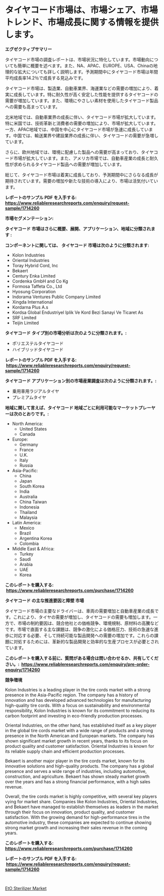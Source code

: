 <p><h1>タイヤコード市場は、市場シェア、市場トレンド、市場成長に関する情報を提供します。</h1></p><p><strong>エグゼクティブサマリー</strong></p>
<p><p>タイヤコード市場の調査レポートは、市場状況に特化しています。市場動向についても簡単に概要を述べます。また、NA、APAC、EUROPE、USA、Chinaの地理的な拡大についても詳しく説明します。予測期間中にタイヤコード市場は年間平均成長率14.2％で成長する見込みです。</p><p>タイヤコード市場は、製造業、自動車業界、海運業などの需要の増加により、着実に成長しています。特に耐久性が高く安定した性能を提供するタイヤコードの需要が増加しています。また、環境にやさしい素材を使用したタイヤコード製品への需要も高まっています。</p><p>北米地域では、自動車業界の成長に伴い、タイヤコード市場が拡大しています。特に米国では、技術革新と消費者の需要の増加により、市場が拡大しています。一方、APAC地域では、中国を中心にタイヤコード市場が急速に成長しています。中国では、輸送業界や建設業界の成長に伴い、タイヤコードの需要が急増しています。</p><p>さらに、欧州地域では、環境に配慮した製品への需要が高まっており、タイヤコード市場が拡大しています。また、アメリカ市場では、自動車産業の成長と耐久性が求められるタイヤコード製品への需要が増加しています。</p><p>総じて、タイヤコード市場は着実に成長しており、予測期間中にさらなる成長が期待されています。需要の増加や新たな技術の導入により、市場は活気付いています。</p></p>
<p><strong>レポートのサンプル PDF を入手する: <a href="https://www.reliableresearchreports.com/enquiry/request-sample/1714260">https://www.reliableresearchreports.com/enquiry/request-sample/1714260</a></strong></p>
<p><strong>市場セグメンテーション:</strong></p>
<p><strong> タイヤコード 市場はさらに概要、展開、アプリケーション、地域に分類されます :</strong></p>
<p><strong>コンポーネントに関しては、 タイヤコード 市場は次のように分類されます: &nbsp;</strong></p>
<p><ul><li>Kolon Industries</li><li>Oriental Industries</li><li>Toray Hybrid Cord, Inc</li><li>Bekaert</li><li>Century Enka Limited</li><li>Cordenka GmbH and Co Kg</li><li>Formosa Taffeta Co., Ltd</li><li>Hyosung Corporation</li><li>Indorama Ventures Public Company Limited</li><li>Xingda International</li><li>Kordarna Plus A.s</li><li>Kordsa Global Endustriyel Iplik Ve Kord Bezi Sanayi Ve Ticaret As</li><li>SRF Limited</li><li>Teijin Limited</li></ul></p>
<p><strong> タイヤコード タイプ別の市場分析は次のように分類されます。:</strong></p>
<p><ul><li>ポリエステルタイヤコード</li><li>ハイブリッドタイヤコード</li></ul></p>
<p><strong>レポートのサンプル PDF を入手する: &nbsp;<a href="https://www.reliableresearchreports.com/enquiry/request-sample/1714260">https://www.reliableresearchreports.com/enquiry/request-sample/1714260</a></strong></p>
<p><strong> タイヤコード アプリケーション別の市場産業調査は次のように分類されます。:</strong></p>
<p><ul><li>乗用車用ラジアルタイヤ</li><li>プレミアムタイヤ</li></ul></p>
<p><strong>地域に関して言えば、タイヤコード 地域ごとに利用可能なマーケットプレーヤーは次のとおりです。:</strong></p>
<p><ul>
    <li>
        North America:
        <ul>
            <li>United States</li>
            <li>Canada</li>
        </ul>
    </li>
    <li>
        Europe:
        <ul>
            <li>Germany</li>
            <li>France</li>
            <li>U.K.</li>
            <li>Italy</li>
            <li>Russia</li>
        </ul>
    </li>
    <li>
        Asia-Pacific:
        <ul>
            <li>China</li>
            <li>Japan</li>
            <li>South Korea</li>
            <li>India</li>
            <li>Australia</li>
            <li>China Taiwan</li>
            <li>Indonesia</li>
            <li>Thailand</li>
            <li>Malaysia</li>
        </ul>
    </li>
    <li>
        Latin America:
        <ul>
            <li>Mexico</li>
            <li>Brazil</li>
            <li>Argentina Korea</li>
            <li>Colombia</li>
        </ul>
    </li>
    <li>
        Middle East & Africa:
        <ul>
            <li>Turkey</li>
            <li>Saudi</li>
            <li>Arabia</li>
            <li>UAE</li>
            <li>Korea</li>
        </ul>
    </li>
    </ul></p>
<p><strong>このレポートを購入する: &nbsp;<a href="https://www.reliableresearchreports.com/purchase/1714260">https://www.reliableresearchreports.com/purchase/1714260</a></strong></p>
<p><strong>タイヤコード の主な推進要因と障壁 市場</strong></p>
<p><p>タイヤコード市場の主要なドライバーは、車両の需要増加と自動車産業の成長です。これにより、タイヤの需要が増加し、タイヤコードの需要も増加します。一方で、市場の制約要因は、競合他社との価格競争、環境規制、原材料の高騰などです。市場で直面する主な課題は、競争の激化による価格圧力、技術の急速な進歩に対応する必要、そして持続可能な製品開発への需要の増加です。これらの課題に対処するためには、革新的な製品開発と効率的な生産プロセスが必要とされています。</p></p>
<p><strong>このレポートを購入する前に、質問がある場合は問い合わせるか、共有してください。:&nbsp; <a href="https://www.reliableresearchreports.com/enquiry/pre-order-enquiry/1714260">https://www.reliableresearchreports.com/enquiry/pre-order-enquiry/1714260</a></strong></p>
<p><strong>競争環境</strong></p>
<p><p>Kolon Industries is a leading player in the tire cords market with a strong presence in the Asia-Pacific region. The company has a history of innovation and has developed advanced technologies for manufacturing high-quality tire cords. With a focus on sustainability and environmental responsibility, Kolon Industries is known for its commitment to reducing its carbon footprint and investing in eco-friendly production processes.</p><p>Oriental Industries, on the other hand, has established itself as a key player in the global tire cords market with a wide range of products and a strong presence in the North American and European markets. The company has shown significant market growth in recent years, thanks to its focus on product quality and customer satisfaction. Oriental Industries is known for its reliable supply chain and efficient production processes.</p><p>Bekaert is another major player in the tire cords market, known for its innovative solutions and high-quality products. The company has a global presence and serves a wide range of industries, including automotive, construction, and agriculture. Bekaert has shown steady market growth over the years and has a strong financial performance, with a high sales revenue.</p><p>Overall, the tire cords market is highly competitive, with several key players vying for market share. Companies like Kolon Industries, Oriental Industries, and Bekaert have managed to establish themselves as leaders in the market through their focus on innovation, product quality, and customer satisfaction. With the growing demand for high-performance tires in the automotive industry, these companies are expected to continue showing strong market growth and increasing their sales revenue in the coming years.</p></p>
<p><strong>このレポートを購入する: &nbsp; <a href="https://www.reliableresearchreports.com/purchase/1714260">https://www.reliableresearchreports.com/purchase/1714260</a></strong></p>
<p><strong>レポートのサンプル PDF を入手する: &nbsp;<a href="https://www.reliableresearchreports.com/enquiry/request-sample/1714260">https://www.reliableresearchreports.com/enquiry/request-sample/1714260</a></strong><strong></strong></p>
<p>&nbsp;</p>
<p><p><a href="https://circular-yam-9b9.notion.site/EtO-Sterilizer-Market-Share-Market-New-Trends-Analysis-Report-By-Type-By-Application-By-End-use--bab83317d1fe4ed29b2db3a21da0cab0">EtO Sterilizer Market</a></p></p>
